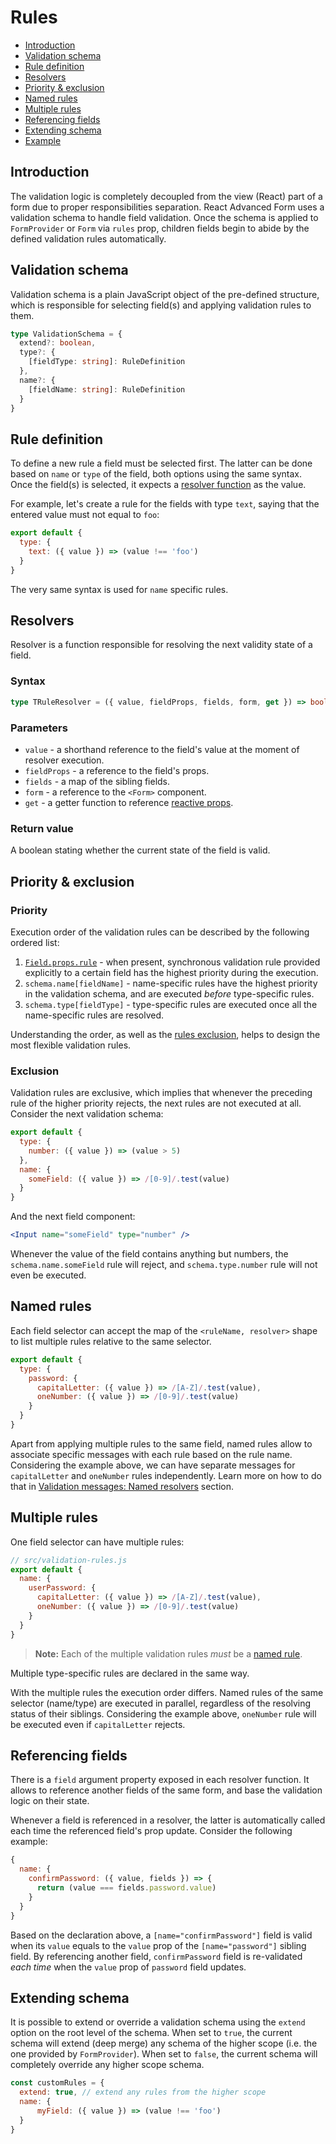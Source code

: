 # Rules

* [Introduction](rules.md#introduction)
* [Validation schema](rules.md#validation-schema)
* [Rule definition](rules.md#rule-definition)
* [Resolvers](rules.md#resolvers)
* [Priority & exclusion](rules.md#priority-exclusion)
* [Named rules](rules.md#named-rules)
* [Multiple rules](rules.md#multiple-rules)
* [Referencing fields](rules.md#referencing-fields)
* [Extending schema](rules.md#extending-schema)
* [Example](rules.md#example)

## Introduction

The validation logic is completely decoupled from the view \(React\) part of a form due to proper responsibilities separation. React Advanced Form uses a validation schema to handle field validation. Once the schema is applied to `FormProvider` or `Form` via `rules` prop, children fields begin to abide by the defined validation rules automatically.

## Validation schema

Validation schema is a plain JavaScript object of the pre-defined structure, which is responsible for selecting field\(s\) and applying validation rules to them.

```typescript
type ValidationSchema = {
  extend?: boolean,
  type?: {
    [fieldType: string]: RuleDefinition
  },
  name?: {
    [fieldName: string]: RuleDefinition
  }
}
```

## Rule definition

To define a new rule a field must be selected first. The latter can be done based on `name` or `type` of the field, both options using the same syntax. Once the field\(s\) is selected, it expects a [resolver function](rules.md#resolvers) as the value.

For example, let's create a rule for the fields with type `text`, saying that the entered value must not equal to `foo`:

```javascript
export default {
  type: {
    text: ({ value }) => (value !== 'foo')
  }
}
```

The very same syntax is used for `name` specific rules.

## Resolvers

Resolver is a function responsible for resolving the next validity state of a field.

### Syntax

```typescript
type TRuleResolver = ({ value, fieldProps, fields, form, get }) => boolean
```

### Parameters

* `value` - a shorthand reference to the field's value at the moment of resolver execution.
* `fieldProps` - a reference to the field's props.
* `fields` - a map of the sibling fields.
* `form` - a reference to the `<Form>` component.
* `get` - a getter function to reference [reactive props](../architecture/reactive-props.md#reactive-validation-rules).

### Return value

A boolean stating whether the current state of the field is valid.

## Priority & exclusion

### Priority

Execution order of the validation rules can be described by the following ordered list:

1. [`Field.props.rule`](../components/field/props/rule.md) - when present, synchronous validation rule provided explicitly to a certain field has the highest priority during the execution.
2. `schema.name[fieldName]` - name-specific rules have the highest priority in the validation schema, and are executed _before_ type-specific rules.
3. `schema.type[fieldType]` - type-specific rules are executed once all the name-specific rules are resolved.

Understanding the order, as well as the [rules exclusion](rules.md#exclusion), helps to design the most flexible validation rules.

### Exclusion

Validation rules are exclusive, which implies that whenever the preceding rule of the higher priority rejects, the next rules are not executed at all. Consider the next validation schema:

```javascript
export default {
  type: {
    number: ({ value }) => (value > 5)
  },
  name: {
    someField: ({ value }) => /[0-9]/.test(value)
  }
}
```

And the next field component:

```jsx
<Input name="someField" type="number" />
```

Whenever the value of the field contains anything but numbers, the `schema.name.someField` rule will reject, and `schema.type.number` rule will not even be executed.

## Named rules

Each field selector can accept the map of the `<ruleName, resolver>` shape to list multiple rules relative to the same selector.

```jsx
export default {
  type: {
    password: {
      capitalLetter: ({ value }) => /[A-Z]/.test(value),
      oneNumber: ({ value }) => /[0-9]/.test(value)
    }
  }
}
```

Apart from applying multiple rules to the same field, named rules allow to associate specific messages with each rule based on the rule name. Considering the example above, we can have separate messages for `capitalLetter` and `oneNumber` rules independently. Learn more on how to do that in [Validation messages: Named resolvers](messages.md#named-resolvers) section.

## Multiple rules

One field selector can have multiple rules:

```jsx
// src/validation-rules.js
export default {
  name: {
    userPassword: {
      capitalLetter: ({ value }) => /[A-Z]/.test(value),
      oneNumber: ({ value }) => /[0-9]/.test(value)
    }
  }
}
```

> **Note:** Each of the multiple validation rules _must_ be a [named rule](rules.md#named-rules).

Multiple type-specific rules are declared in the same way.

With the multiple rules the execution order differs. Named rules of the same selector \(name/type\) are executed in parallel, regardless of the resolving status of their siblings. Considering the example above, `oneNumber` rule will be executed even if `capitalLetter` rejects.

## Referencing fields

There is a `field` argument property exposed in each resolver function. It allows to reference another fields of the same form, and base the validation logic on their state.

Whenever a field is referenced in a resolver, the latter is automatically called each time the referenced field's prop update. Consider the following example:

```javascript
{
  name: {
    confirmPassword: ({ value, fields }) => {
      return (value === fields.password.value)
    }
  }
}
```

Based on the declaration above, a `[name="confirmPassword"]` field is valid when its `value` equals to the `value` prop of the `[name="password"]` sibling field. By referencing another field, `confirmPassword` field is re-validated _each time_ when the `value` prop of `password` field updates.

## Extending schema

It is possible to extend or override a validation schema using the `extend` option on the root level of the schema. When set to `true`, the current schema will extend \(deep merge\) any schema of the higher scope \(i.e. the one provided by `FormProvider`\). When set to `false`, the current schema will completely override any higher scope schema.

```javascript
const customRules = {
  extend: true, // extend any rules from the higher scope
  name: {
      myField: ({ value }) => (value !== 'foo')
  }
}
```



